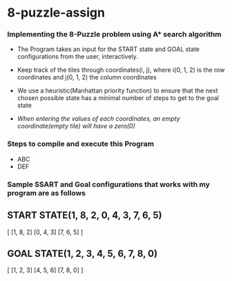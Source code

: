# 8-puzzle-assign
### Implementing the 8-Puzzle problem using A* search algorithm


- The Program takes an input for the START state and GOAL state configurations from the user, interactively. 
- Keep track of the tiles through coordinates(i, j), where i(0, 1, 2) is the row coordinates and j(0, 1, 2) the column coordinates
- We use a heuristic(Manhattan priority function) to ensure that the next chosen possible state has a minimal number of steps to get to the goal state

- *When entering the values of each coordinates, an empty coordinate(empty tile) will have a zero(0)*

### Steps to compile and execute this Program

- ABC
- DEF


### Sample SSART and Goal configurations that works with my program are as follows
## START STATE(1, 8, 2, 0, 4, 3, 7, 6, 5)
[
    [1, 8, 2]
    [0, 4, 3]
    [7, 6, 5]
]

## GOAL STATE(1, 2, 3, 4, 5, 6, 7, 8, 0)
[
    [1, 2, 3]
    [4, 5, 6]
    [7, 8, 0]
]
